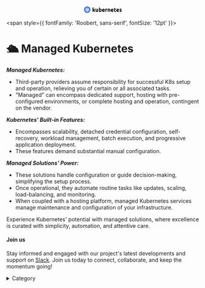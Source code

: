 

<p align="center">
  <img src="/img/ffwc.jpg" alt="Alt Text" width="100"/>
</p>

<span style={{ fontFamily: 'Roobert, sans-serif', fontSize: '12pt' }}>

# 🛳 Managed Kubernetes

_**Managed Kubernetes:**_

* Third-party providers assume responsibility for successful K8s setup and operation, relieving you of certain or all associated tasks.
* "Managed" can encompass dedicated support, hosting with pre-configured environments, or complete hosting and operation, contingent on the vendor.

_**Kubernetes' Built-in Features:**_

* Encompasses scalability, detached credential configuration, self-recovery, workload management, batch execution, and progressive application deployment.
* These features demand substantial manual configuration.

_**Managed Solutions' Power:**_

* These solutions handle configuration or guide decision-making, simplifying the setup process.
* Once operational, they automate routine tasks like updates, scaling, load-balancing, and monitoring.
* When coupled with a hosting platform, managed Kubernetes services manage maintenance and configuration of your infrastructure.

Experience Kubernetes' potential with managed solutions, where excellence is curated with simplicity, automation, and attentive care.

#### Join us

Stay informed and engaged with our project's latest developments and support on [Slack](https://app.slack.com/client/T04QS32JX6E/C04QKEWE146). Join us today to connect, collaborate, and keep the momentum going! &#x20;

<details>

<summary>Category</summary>

Kubernetes, cloud computing, DevOps, cloud services, hosting platform, container orchestration, cloud infrastructure, cloud deployment, cloud management, cloud technology, cloud solutions&#x20;

</details>
</span>


